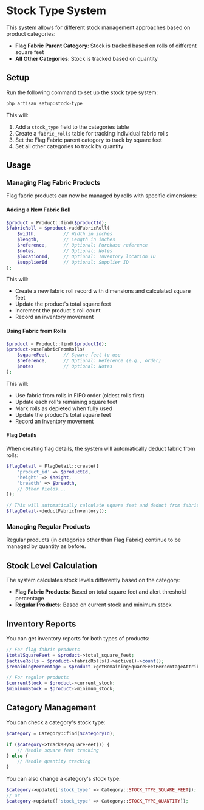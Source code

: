# Stock Type System

This system allows for different stock management approaches based on product categories:

- **Flag Fabric Parent Category**: Stock is tracked based on rolls of different square feet
- **All Other Categories**: Stock is tracked based on quantity

## Setup

Run the following command to set up the stock type system:

```bash
php artisan setup:stock-type
```

This will:
1. Add a `stock_type` field to the categories table
2. Create a `fabric_rolls` table for tracking individual fabric rolls
3. Set the Flag Fabric parent category to track by square feet
4. Set all other categories to track by quantity

## Usage

### Managing Flag Fabric Products

Flag fabric products can now be managed by rolls with specific dimensions:

#### Adding a New Fabric Roll

```php
$product = Product::find($productId);
$fabricRoll = $product->addFabricRoll(
    $width,          // Width in inches
    $length,         // Length in inches
    $reference,      // Optional: Purchase reference
    $notes,          // Optional: Notes
    $locationId,     // Optional: Inventory location ID
    $supplierId      // Optional: Supplier ID
);
```

This will:
- Create a new fabric roll record with dimensions and calculated square feet
- Update the product's total square feet
- Increment the product's roll count
- Record an inventory movement

#### Using Fabric from Rolls

```php
$product = Product::find($productId);
$product->useFabricFromRolls(
    $squareFeet,     // Square feet to use
    $reference,      // Optional: Reference (e.g., order)
    $notes           // Optional: Notes
);
```

This will:
- Use fabric from rolls in FIFO order (oldest rolls first)
- Update each roll's remaining square feet
- Mark rolls as depleted when fully used
- Update the product's total square feet
- Record an inventory movement

#### Flag Details

When creating flag details, the system will automatically deduct fabric from rolls:

```php
$flagDetail = FlagDetail::create([
    'product_id' => $productId,
    'height' => $height,
    'breadth' => $breadth,
    // Other fields...
]);

// This will automatically calculate square feet and deduct from fabric rolls
$flagDetail->deductFabricInventory();
```

### Managing Regular Products

Regular products (in categories other than Flag Fabric) continue to be managed by quantity as before.

## Stock Level Calculation

The system calculates stock levels differently based on the category:

- **Flag Fabric Products**: Based on total square feet and alert threshold percentage
- **Regular Products**: Based on current stock and minimum stock

## Inventory Reports

You can get inventory reports for both types of products:

```php
// For flag fabric products
$totalSquareFeet = $product->total_square_feet;
$activeRolls = $product->fabricRolls()->active()->count();
$remainingPercentage = $product->getRemainingSquareFeetPercentageAttribute();

// For regular products
$currentStock = $product->current_stock;
$minimumStock = $product->minimum_stock;
```

## Category Management

You can check a category's stock type:

```php
$category = Category::find($categoryId);

if ($category->tracksBySquareFeet()) {
    // Handle square feet tracking
} else {
    // Handle quantity tracking
}
```

You can also change a category's stock type:

```php
$category->update(['stock_type' => Category::STOCK_TYPE_SQUARE_FEET]);
// or
$category->update(['stock_type' => Category::STOCK_TYPE_QUANTITY]);